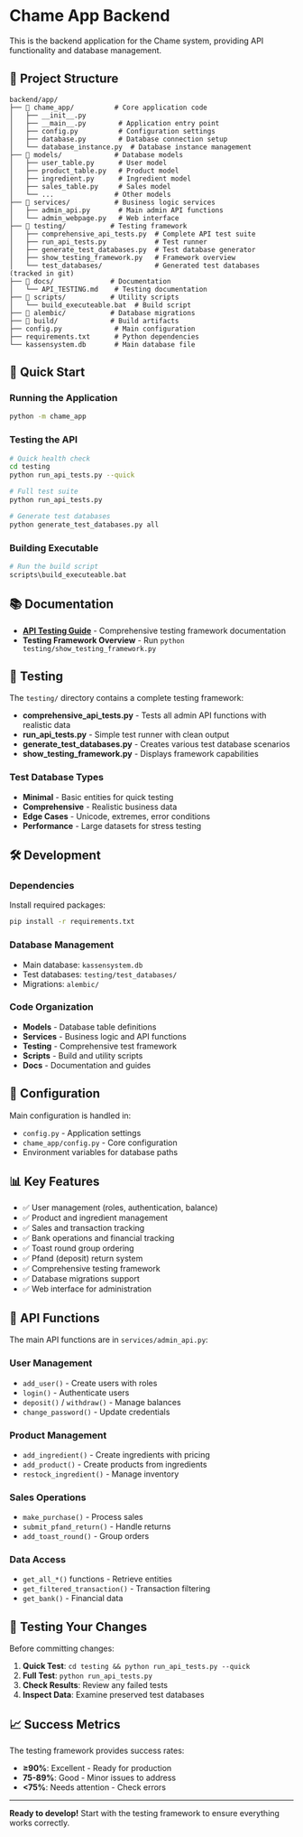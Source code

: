 # Chame App Backend

This is the backend application for the Chame system, providing API functionality and database management.

## 📁 Project Structure

```
backend/app/
├── 📂 chame_app/          # Core application code
│   ├── __init__.py
│   ├── __main__.py        # Application entry point
│   ├── config.py          # Configuration settings
│   ├── database.py        # Database connection setup
│   └── database_instance.py  # Database instance management
├── 📂 models/             # Database models
│   ├── user_table.py      # User model
│   ├── product_table.py   # Product model
│   ├── ingredient.py      # Ingredient model
│   ├── sales_table.py     # Sales model
│   └── ...               # Other models
├── 📂 services/           # Business logic services
│   ├── admin_api.py       # Main admin API functions
│   └── admin_webpage.py   # Web interface
├── 📂 testing/           # Testing framework
│   ├── comprehensive_api_tests.py  # Complete API test suite
│   ├── run_api_tests.py            # Test runner
│   ├── generate_test_databases.py  # Test database generator
│   ├── show_testing_framework.py   # Framework overview
│   └── test_databases/             # Generated test databases (tracked in git)
├── 📂 docs/              # Documentation
│   └── API_TESTING.md    # Testing documentation
├── 📂 scripts/           # Utility scripts
│   └── build_executeable.bat  # Build script
├── 📂 alembic/           # Database migrations
├── 📂 build/             # Build artifacts
├── config.py             # Main configuration
├── requirements.txt      # Python dependencies
└── kassensystem.db       # Main database file
```

## 🚀 Quick Start

### Running the Application
```bash
python -m chame_app
```

### Testing the API
```bash
# Quick health check
cd testing
python run_api_tests.py --quick

# Full test suite
python run_api_tests.py

# Generate test databases
python generate_test_databases.py all
```

### Building Executable
```bash
# Run the build script
scripts\build_executeable.bat
```

## 📚 Documentation

- **[API Testing Guide](docs/API_TESTING.md)** - Comprehensive testing framework documentation
- **Testing Framework Overview** - Run `python testing/show_testing_framework.py`

## 🧪 Testing

The `testing/` directory contains a complete testing framework:

- **comprehensive_api_tests.py** - Tests all admin API functions with realistic data
- **run_api_tests.py** - Simple test runner with clean output  
- **generate_test_databases.py** - Creates various test database scenarios
- **show_testing_framework.py** - Displays framework capabilities

### Test Database Types
- **Minimal** - Basic entities for quick testing
- **Comprehensive** - Realistic business data
- **Edge Cases** - Unicode, extremes, error conditions
- **Performance** - Large datasets for stress testing

## 🛠️ Development

### Dependencies
Install required packages:
```bash
pip install -r requirements.txt
```

### Database Management
- Main database: `kassensystem.db`
- Test databases: `testing/test_databases/`
- Migrations: `alembic/`

### Code Organization
- **Models** - Database table definitions
- **Services** - Business logic and API functions
- **Testing** - Comprehensive test framework
- **Scripts** - Build and utility scripts
- **Docs** - Documentation and guides

## 🔧 Configuration

Main configuration is handled in:
- `config.py` - Application settings
- `chame_app/config.py` - Core configuration
- Environment variables for database paths

## 📊 Key Features

- ✅ User management (roles, authentication, balance)
- ✅ Product and ingredient management
- ✅ Sales and transaction tracking
- ✅ Bank operations and financial tracking
- ✅ Toast round group ordering
- ✅ Pfand (deposit) return system
- ✅ Comprehensive testing framework
- ✅ Database migrations support
- ✅ Web interface for administration

## 🎯 API Functions

The main API functions are in `services/admin_api.py`:

### User Management
- `add_user()` - Create users with roles
- `login()` - Authenticate users
- `deposit()` / `withdraw()` - Manage balances
- `change_password()` - Update credentials

### Product Management  
- `add_ingredient()` - Create ingredients with pricing
- `add_product()` - Create products from ingredients
- `restock_ingredient()` - Manage inventory

### Sales Operations
- `make_purchase()` - Process sales
- `submit_pfand_return()` - Handle returns
- `add_toast_round()` - Group orders

### Data Access
- `get_all_*()` functions - Retrieve entities
- `get_filtered_transaction()` - Transaction filtering
- `get_bank()` - Financial data

## 🚨 Testing Your Changes

Before committing changes:

1. **Quick Test**: `cd testing && python run_api_tests.py --quick`
2. **Full Test**: `python run_api_tests.py` 
3. **Check Results**: Review any failed tests
4. **Inspect Data**: Examine preserved test databases

## 📈 Success Metrics

The testing framework provides success rates:
- **≥90%**: Excellent - Ready for production
- **75-89%**: Good - Minor issues to address  
- **<75%**: Needs attention - Check errors

---

**Ready to develop!** Start with the testing framework to ensure everything works correctly.
